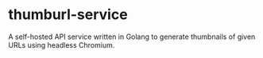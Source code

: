 # thumburl-service
A self-hosted API service written in Golang to generate thumbnails of given URLs using headless Chromium.
